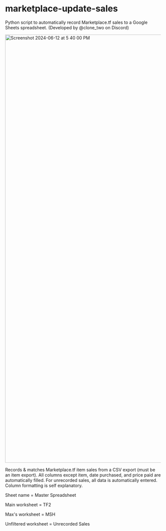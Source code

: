 # marketplace-update-sales

Python script to automatically record Marketplace.tf sales to a Google Sheets spreadsheet. (Developed by @clone_two on Discord)

<img width="1383" alt="Screenshot 2024-06-12 at 5 40 00 PM" src="https://github.com/idomanteu/marketplace-update-sales/assets/126209266/4594ef2c-c2a9-4fa6-8196-e65155a83f48">

Records & matches Marketplace.tf item sales from a CSV export (must be an item export). All columns except item, date purchased, and price paid are automatically filled. For unrecorded sales, all data is automatically entered. Column formatting is self explanatory. 

Sheet name = Master Spreadsheet

Main worksheet = TF2

Max's worksheet = MSH

Unfiltered worksheet = Unrecorded Sales
